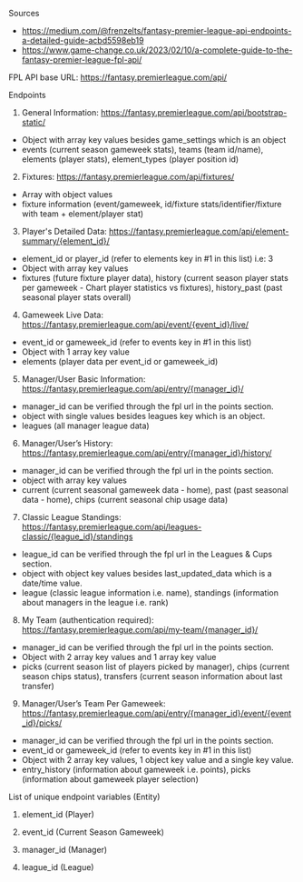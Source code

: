 Sources
- https://medium.com/@frenzelts/fantasy-premier-league-api-endpoints-a-detailed-guide-acbd5598eb19
- https://www.game-change.co.uk/2023/02/10/a-complete-guide-to-the-fantasy-premier-league-fpl-api/

FPL API base URL: https://fantasy.premierleague.com/api/

Endpoints  
1. General Information: https://fantasy.premierleague.com/api/bootstrap-static/
- Object with array key values besides game_settings which is an object
- events (current season gameweek stats), teams (team id/name), elements (player stats), element_types (player position id)

2. Fixtures: https://fantasy.premierleague.com/api/fixtures/
- Array with object values
- fixture information (event/gameweek, id/fixture stats/identifier/fixture with team + element/player stat)

3. Player's Detailed Data: https://fantasy.premierleague.com/api/element-summary/{element_id}/
- element_id or player_id (refer to elements key in #1 in this list) i.e: 3
- Object with array key values
- fixtures (future fixture player data), history (current season player stats per gameweek - Chart player statistics vs fixtures), history_past (past seasonal player stats overall)

4. Gameweek Live Data: https://fantasy.premierleague.com/api/event/{event_id}/live/
- event_id or gameweek_id (refer to events key in #1 in this list)
- Object with 1 array key value
- elements (player data per event_id or gameweek_id)

5. Manager/User Basic Information: https://fantasy.premierleague.com/api/entry/{manager_id}/
- manager_id can be verified through the fpl url in the points section.
- object with single values besides leagues key which is an object.
- leagues (all manager league data)

6. Manager/User’s History: https://fantasy.premierleague.com/api/entry/{manager_id}/history/
- manager_id can be verified through the fpl url in the points section.
- object with array key values
- current (current seasonal gameweek data - home), past (past seasonal data - home), chips (current seasonal chip usage data)

7. Classic League Standings: https://fantasy.premierleague.com/api/leagues-classic/{league_id}/standings
- league_id can be verified through the fpl url in the Leagues & Cups section.
- object with object key values besides last_updated_data which is a date/time value.
- league (classic league information i.e. name), standings (information about managers in the league i.e. rank)

8. My Team (authentication required): https://fantasy.premierleague.com/api/my-team/{manager_id}/
- manager_id can be verified through the fpl url in the points section.
- Object with 2 array key values and 1 array key value
- picks (current season list of players picked by manager), chips (current season chips status), transfers (current season information about last transfer)

9. Manager/User’s Team Per Gameweek: https://fantasy.premierleague.com/api/entry/{manager_id}/event/{event_id}/picks/
- manager_id can be verified through the fpl url in the points section.
- event_id or gameweek_id (refer to events key in #1 in this list)
- Object with 2 array key values, 1 object key value and a single key value.
- entry_history (information about gameweek i.e. points), picks (information about gameweek player selection)

List of unique endpoint variables (Entity)
1. element_id (Player)

2. event_id (Current Season Gameweek)

3. manager_id (Manager)

4. league_id (League)